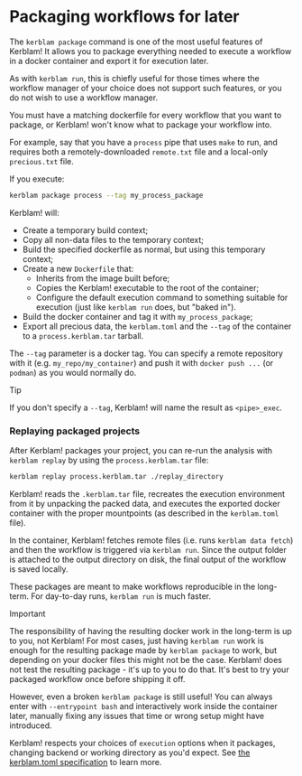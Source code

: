 # Packaging workflows for later

The `kerblam package` command is one of the most useful features of Kerblam!
It allows you to package everything needed to execute a workflow in a docker
container and export it for execution later.

As with `kerblam run`, this is chiefly useful for those times where the
workflow manager of your choice does not support such features, or you do not
wish to use a workflow manager.

You must have a matching dockerfile for every workflow that you want to package,
or Kerblam! won't know what to package your workflow into.

For example, say that you have a `process` pipe that uses `make` to run, and 
requires both a remotely-downloaded `remote.txt` file and a local-only
`precious.txt` file.

If you execute:
```bash
kerblam package process --tag my_process_package
```
Kerblam! will:
- Create a temporary build context;
- Copy all non-data files to the temporary context;
- Build the specified dockerfile as normal, but using this temporary context;
- Create a new `Dockerfile` that:
  - Inherits from the image built before;
  - Copies the Kerblam! executable to the root of the container;
  - Configure the default execution command to something suitable for execution
    (just like `kerblam run` does, but "baked in").
- Build the docker container and tag it with `my_process_package`;
- Export all precious data, the `kerblam.toml` and the `--tag` of the container
  to a `process.kerblam.tar` tarball.

The `--tag` parameter is a docker tag.
You can specify a remote repository with it (e.g. `my_repo/my_container`)
and push it with `docker push ...` (or `podman`) as you would normally do.

> [!TIP]
> If you don't specify a `--tag`, Kerblam! will name the result as `<pipe>_exec`.

### Replaying packaged projects
After Kerblam! packages your project, you can re-run the analysis with
`kerblam replay` by using the `process.kerblam.tar` file:
```bash
kerblam replay process.kerblam.tar ./replay_directory
```
Kerblam! reads the `.kerblam.tar` file, recreates the execution environment from
it by unpacking the packed data, and executes the exported docker container
with the proper mountpoints (as described in the `kerblam.toml` file).

In the container, Kerblam! fetches remote files (i.e. runs `kerblam data fetch`)
and then the workflow is triggered via `kerblam run`.
Since the output folder is attached to the output directory on disk, the 
final output of the workflow is saved locally.

These packages are meant to make workflows reproducible in the long-term.
For day-to-day runs, `kerblam run` is much faster.

> [!IMPORTANT]
> The responsibility of having the resulting docker work in the long-term is
> up to you, not Kerblam!
> For most cases, just having `kerblam run` work is enough for the resulting
> package made by `kerblam package` to work, but depending on your docker
> files this might not be the case.
> Kerblam! does not test the resulting package - it's up to you to do that.
> It's best to try your packaged workflow once before shipping it off.
> 
> However, even a broken `kerblam package` is still useful!
> You can always enter with `--entrypoint bash` and interactively work inside the
> container later, manually fixing any issues that time or wrong setup might
> have introduced.

Kerblam! respects your choices of `execution` options when it packages,
changing backend or working directory as you'd expect.
See [the kerblam.toml specification](../kerblam.toml.html) to learn more.
